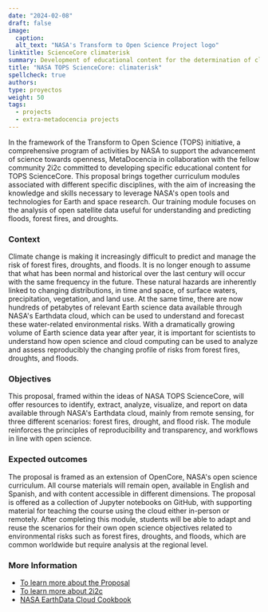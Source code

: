 ```yaml
---
date: "2024-02-08"
draft: false
image:
  caption: 
  alt_text: "NASA's Transform to Open Science Project logo"
linktitle: ScienceCore climaterisk
summary: Development of educational content for the determination of climate risks using NASA's terrestrial data cloud. 
title: "NASA TOPS ScienceCore: climaterisk"
spellcheck: true
authors: 
type: proyectos
weight: 50
tags:
  - projects
  - extra-metadocencia projects
---
```


In the framework of the Transform to Open Science (TOPS) initiative, a comprehensive program of activities by NASA to support the advancement of science towards openness, MetaDocencia in collaboration with the fellow community 2i2c committed to developing specific educational content for TOPS ScienceCore. This proposal brings together curriculum modules associated with different specific disciplines, with the aim of increasing the knowledge and skills necessary to leverage NASA's open tools and technologies for Earth and space research. Our training module focuses on the analysis of open satellite data useful for understanding and predicting floods, forest fires, and droughts.

### Context

Climate change is making it increasingly difficult to predict and manage the risk of forest fires, droughts, and floods. It is no longer enough to assume that what has been normal and historical over the last century will occur with the same frequency in the future. These natural hazards are inherently linked to changing distributions, in time and space, of surface waters, precipitation, vegetation, and land use. At the same time, there are now hundreds of petabytes of relevant Earth science data available through NASA's Earthdata cloud, which can be used to understand and forecast these water-related environmental risks. With a dramatically growing volume of Earth science data year after year, it is important for scientists to understand how open science and cloud computing can be used to analyze and assess reproducibly the changing profile of risks from forest fires, droughts, and floods.

### Objectives

This proposal, framed within the ideas of NASA TOPS ScienceCore, will offer resources to identify, extract, analyze, visualize, and report on data available through NASA's Earthdata cloud, mainly from remote sensing, for three different scenarios: forest fires, drought, and flood risk. The module reinforces the principles of reproducibility and transparency, and workflows in line with open science.

### Expected outcomes

The proposal is framed as an extension of OpenCore, NASA's open science curriculum. All course materials will remain open, available in English and Spanish, and with content accessible in different dimensions. The proposal is offered as a collection of Jupyter notebooks on GitHub, with supporting material for teaching the course using the cloud either in-person or remotely. After completing this module, students will be able to adapt and reuse the scenarios for their own open science objectives related to environmental risks such as forest fires, droughts, and floods, which are common worldwide but require analysis at the regional level.

### More Information
* [To learn more about the Proposal](https://zenodo.org/records/8212073 "Proposal")
* [To learn more about 2i2c](https://2i2c.org/ "2i2c website")
* [NASA EarthData Cloud Cookbook](https://nasa-openscapes.github.io/earthdata-cloud-cookbook/ "NASA EarthData Cloud Cookbook")






